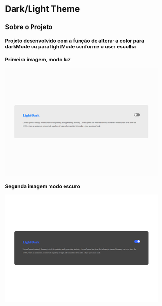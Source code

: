 # **Dark/Light Theme**

## __Sobre o Projeto__

### Projeto desenvolvido com  a função de alterar a color para darkMode ou para lightMode conforme o user escolha

 ### Primeira imagem, modo luz
![LightMode](./public/images/lightmode.png)

### Segunda imagem modo escuro
![DarkMode](./public/images/darkmode.png)
